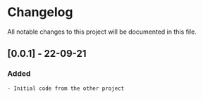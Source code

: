 # Changelog
All notable changes to this project will be documented in this file.

## [0.0.1] - 22-09-21
### Added
    - Initial code from the other project